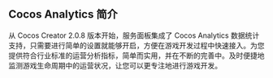 ## Cocos Analytics 简介
从 Cocos Creator 2.0.8 版本开始，服务面板集成了 Cocos Analytics 数据统计支持，只需要进行简单的设置就能够开启，方便在游戏开发过程中快速接入。为您提供符合行业标准的运营分析指标，简单而实用，并在不断的完善中。及时便捷地监测游戏生命周期中的运营状况，让您可以更专注地进行游戏开发。


